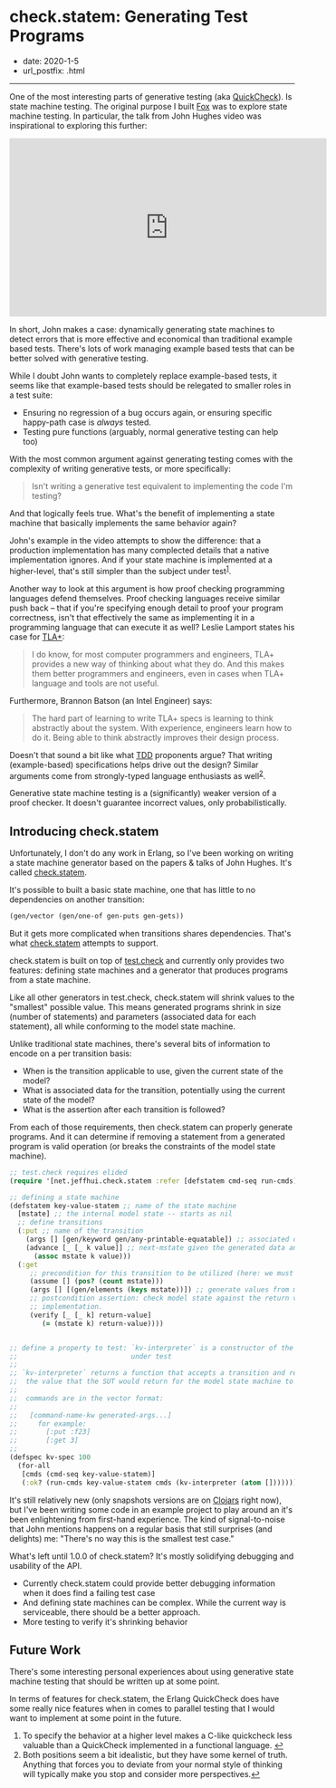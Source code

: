 # check.statem: Generating Test Programs

- date: 2020-1-5
- url_postfix: .html

--------------------------------

One of the most interesting parts of generative testing (aka [QuickCheck][]).
Is state machine testing. The original purpose I built [Fox][] was to explore
state machine testing. In particular, the talk from John Hughes video was
inspirational to exploring this further:

<p>
<iframe class="center lit" width="560" height="315"
src="https://www.youtube-nocookie.com/embed/zi0rHwfiX1Q" frameborder="0"
allow="accelerometer; autoplay; encrypted-media; gyroscope; picture-in-picture"
allowfullscreen></iframe>
</p>

In short, John makes a case: dynamically generating state machines to detect
errors that is more effective and economical than traditional example based
tests. There's lots of work managing example based tests that can be better
solved with generative testing.

While I doubt John wants to completely replace example-based tests, it seems
like that example-based tests should be relegated to smaller roles in a test
suite:

 - Ensuring no regression of a bug occurs again, or ensuring specific
   happy-path case is *always* tested.
 - Testing pure functions (arguably, normal generative testing can help too)

With the most common argument against generating testing comes with the
complexity of writing generative tests, or more specifically:

>   Isn't writing a generative test equivalent to implementing the code I'm testing?

And that logically feels true. What's the benefit of implementing a state
machine that basically implements the same behavior again?

John's example in the video attempts to show the difference: that a production
implementation has many complected details that a native implementation
ignores.  And if your state machine is implemented at a higher-level, that's
still simpler than the subject under test<sup><a href="#1" name="b1">1</a></sup>.

Another way to look at this argument is how proof checking programming
languages defend themselves. Proof checking languages receive similar push back
– that if you're specifying enough detail to proof your program correctness,
isn't that effectively the same as implementing it in a programming language
that can execute it as well? Leslie Lamport states his case for [TLA+][]:

> I do know, for most computer programmers and engineers, TLA+ provides a new
> way of thinking about what they do. And this makes them better programmers
> and engineers, even in cases when TLA+ language and tools are not useful.

Furthermore, Brannon Batson (an Intel Engineer) says:

> The hard part of learning to write TLA+ specs is learning to think abstractly
> about the system. With experience, engineers learn how to do it. Being able
> to think abstractly improves their design process.

Doesn't that sound a bit like what [TDD][] proponents argue? That writing
(example-based) specifications helps drive out the design? Similar arguments
come from strongly-typed language enthusiasts as well<sup><a href="#2" name="b2">2</a></sup>.

Generative state machine testing is a (significantly) weaker version of a proof
checker. It doesn't guarantee incorrect values, only probabilistically.

## Introducing check.statem

Unfortunately, I don't do any work in Erlang, so I've been working on writing a
state machine generator based on the papers & talks of John Hughes. It's called
[check.statem][].

It's possible to built a basic state machine, one that has little to no
dependencies on another transition:

```clojure
(gen/vector (gen/one-of gen-puts gen-gets))
```

But it gets more complicated when transitions shares dependencies. That's
what [check.statem][] attempts to support.

check.statem is built on top of [test.check][] and currently only provides
two features: defining state machines and a generator that produces programs
from a state machine.

Like all other generators in test.check, check.statem will shrink values to the
"smallest" possible value. This means generated programs shrink in size (number
of statements) and parameters (associated data for each statement), all while
conforming to the model state machine.

Unlike traditional state machines, there's several bits of information to
encode on a per transition basis:

- When is the transition applicable to use, given the current state of the model?
- What is associated data for the transition, potentially using the current state of the model?
- What is the assertion after each transition is followed?

From each of those requirements, then check.statem can properly generate
programs. And it can determine if removing a statement from a generated program
is valid operation (or breaks the constraints of the model state machine).

```clojure
;; test.check requires elided
(require '[net.jeffhui.check.statem :refer [defstatem cmd-seq run-cmds]])

;; defining a state machine
(defstatem key-value-statem ;; name of the state machine
  [mstate] ;; the internal model state -- starts as nil
  ;; define transitions
  (:put ;; name of the transition
    (args [] [gen/keyword gen/any-printable-equatable]) ;; associated data generators for this transition
    (advance [_ [_ k value]] ;; next-mstate given the generated data and the current mstate
      (assoc mstate k value)))
  (:get
     ;; precondition for this transition to be utilized (here: we must have stored something)
     (assume [] (pos? (count mstate)))
     (args [] [(gen/elements (keys mstate))]) ;; generate values from model state
     ;; postcondition assertion: check model state against the return value of the subject-under-test
     ;; implementation.
     (verify [_ [_ k] return-value]
        (= (mstate k) return-value))))


;; define a property to test: `kv-interpreter` is a constructor of the subject
;;                            under test
;;
;; `kv-interpreter` returns a function that accepts a transition and returns
;;  the value that the SUT would return for the model state machine to verify.
;;
;;  commands are in the vector format:
;;
;;   [command-name-kw generated-args...]
;;     for example:
;;       [:put :f23]
;;       [:get 3]
;;
(defspec kv-spec 100
  (for-all
   [cmds (cmd-seq key-value-statem)]
   (:ok? (run-cmds key-value-statem cmds (kv-interpreter (atom []))))))
```

It's still relatively new (only snapshots versions are on
[Clojars][check.statem.clojars] right now), but I've been writing some code in
an example project to play around an it's been enlightening from first-hand
experience. The kind of signal-to-noise that John mentions happens on a regular
basis that still surprises (and delights) me: "There's no way this is the
smallest test case."

What's left until 1.0.0 of check.statem? It's mostly solidifying debugging and
usability of the API.

- Currently check.statem could provide better debugging information when it
  does find a failing test case
- And defining state machines can be complex. While the current way is
  serviceable, there should be a better approach.
- More testing to verify it's shrinking behavior

## Future Work

There's some interesting personal experiences about using generative state
machine testing that should be written up at some point.

In terms of features for check.statem, the Erlang QuickCheck does have some
really nice features when in comes to parallel testing that I would want to
implement at some point in the future.

[QuickCheck]: https://hackage.haskell.org/package/QuickCheck
[Fox]: http://github.com/jeffh/Fox
[TLA+]: http://lamport.azurewebsites.net/video/intro.html
[TDD]: https://en.wikipedia.org/wiki/Test-driven_development
[check.statem]: https://github.com/jeffh/check.statem
[test.check]: https://github.com/clojure/test.check
[check.statem.clojars]: https://clojars.org/net.jeffhui/check.statem

<ol class="footnotes">
<li class="footnote" id="1">
    To specify the behavior at a higher level makes a
    C-like quickcheck less valuable than a QuickCheck implemented in a functional
    language. <a href="#b1" class="back">&larrhk;</a>
</li>
<li class="footnote" id="2">
    Both positions seem a bit idealistic, but they have
    some kernel of truth. Anything that forces you to deviate from your normal
    style of thinking will typically make you stop and consider more
    perspectives.<a href="#b2" class="back">&larrhk;</a>
</li>
</ol>
